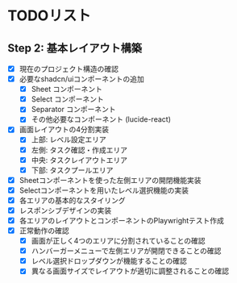 # TODOリスト

## Step 2: 基本レイアウト構築

- [x] 現在のプロジェクト構造の確認
- [x] 必要なshadcn/uiコンポーネントの追加
  - [x] Sheet コンポーネント
  - [x] Select コンポーネント
  - [x] Separator コンポーネント
  - [x] その他必要なコンポーネント (lucide-react)
- [x] 画面レイアウトの4分割実装
  - [x] 上部: レベル設定エリア
  - [x] 左側: タスク確認・作成エリア
  - [x] 中央: タスクレイアウトエリア
  - [x] 下部: タスクプールエリア
- [x] Sheetコンポーネントを使った左側エリアの開閉機能実装
- [x] Selectコンポーネントを用いたレベル選択機能の実装
- [x] 各エリアの基本的なスタイリング
- [x] レスポンシブデザインの実装
- [x] 各エリアのレイアウトとコンポーネントのPlaywrightテスト作成
- [x] 正常動作の確認
  - [x] 画面が正しく4つのエリアに分割されていることの確認
  - [x] ハンバーガーメニューで左側エリアが開閉できることの確認
  - [x] レベル選択ドロップダウンが機能することの確認
  - [x] 異なる画面サイズでレイアウトが適切に調整されることの確認
